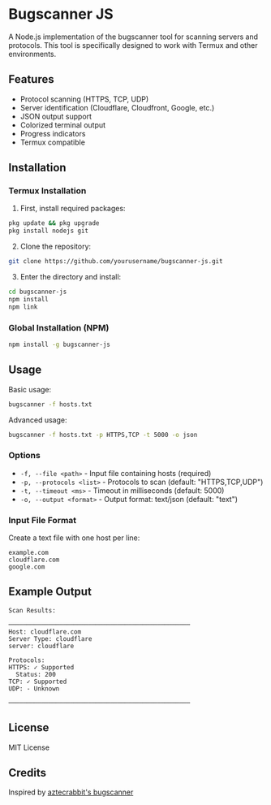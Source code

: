 # Bugscanner JS

A Node.js implementation of the bugscanner tool for scanning servers and protocols. This tool is specifically designed to work with Termux and other environments.

## Features

- Protocol scanning (HTTPS, TCP, UDP)
- Server identification (Cloudflare, Cloudfront, Google, etc.)
- JSON output support
- Colorized terminal output
- Progress indicators
- Termux compatible

## Installation

### Termux Installation

1. First, install required packages:
```bash
pkg update && pkg upgrade
pkg install nodejs git
```

2. Clone the repository:
```bash
git clone https://github.com/yourusername/bugscanner-js.git
```

3. Enter the directory and install:
```bash
cd bugscanner-js
npm install
npm link
```

### Global Installation (NPM)

```bash
npm install -g bugscanner-js
```

## Usage

Basic usage:
```bash
bugscanner -f hosts.txt
```

Advanced usage:
```bash
bugscanner -f hosts.txt -p HTTPS,TCP -t 5000 -o json
```

### Options

- `-f, --file <path>` - Input file containing hosts (required)
- `-p, --protocols <list>` - Protocols to scan (default: "HTTPS,TCP,UDP")
- `-t, --timeout <ms>` - Timeout in milliseconds (default: 5000)
- `-o, --output <format>` - Output format: text/json (default: "text")

### Input File Format

Create a text file with one host per line:
```
example.com
cloudflare.com
google.com
```

## Example Output

```
Scan Results:

──────────────────────────────────────────────────
Host: cloudflare.com
Server Type: cloudflare
server: cloudflare

Protocols:
HTTPS: ✓ Supported
  Status: 200
TCP: ✓ Supported
UDP: - Unknown

──────────────────────────────────────────────────
```

## License

MIT License

## Credits

Inspired by [aztecrabbit's bugscanner](https://github.com/aztecrabbit/bugscanner)